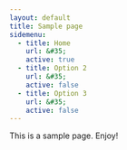 ```yaml
---
layout: default
title: Sample page
sidemenu:
  - title: Home
    url: &#35;
    active: true
  - title: Option 2
    url: &#35;
    active: false
  - title: Option 3
    url: &#35;
    active: false
---
```

This is a sample page. Enjoy!

